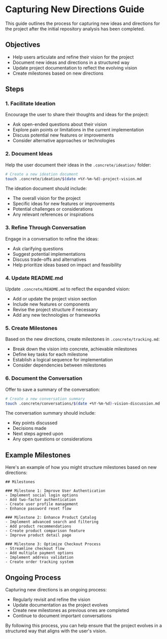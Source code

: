 # Capturing New Directions Guide

This guide outlines the process for capturing new ideas and directions for the project after the initial repository analysis has been completed.

## Objectives

- Help users articulate and refine their vision for the project
- Document new ideas and directions in a structured way
- Update project documentation to reflect the evolving vision
- Create milestones based on new directions

## Steps

### 1. Facilitate Ideation

Encourage the user to share their thoughts and ideas for the project:

- Ask open-ended questions about their vision
- Explore pain points or limitations in the current implementation
- Discuss potential new features or improvements
- Consider alternative approaches or technologies

### 2. Document Ideas

Help the user document their ideas in the `.concrete/ideation/` folder:

```bash
# Create a new ideation document
touch .concrete/ideation/$(date +%Y-%m-%d)-project-vision.md
```

The ideation document should include:
- The overall vision for the project
- Specific ideas for new features or improvements
- Potential challenges or considerations
- Any relevant references or inspirations

### 3. Refine Through Conversation

Engage in a conversation to refine the ideas:

- Ask clarifying questions
- Suggest potential implementations
- Discuss trade-offs and alternatives
- Help prioritize ideas based on impact and feasibility

### 4. Update README.md

Update `.concrete/README.md` to reflect the expanded vision:

- Add or update the project vision section
- Include new features or components
- Revise the project structure if necessary
- Add any new technologies or frameworks

### 5. Create Milestones

Based on the new directions, create milestones in `.concrete/tracking.md`:

- Break down the vision into concrete, achievable milestones
- Define key tasks for each milestone
- Establish a logical sequence for implementation
- Consider dependencies between milestones

### 6. Document the Conversation

Offer to save a summary of the conversation:

```bash
# Create a new conversation summary
touch .concrete/conversations/$(date +%Y-%m-%d)-vision-discussion.md
```

The conversation summary should include:
- Key points discussed
- Decisions made
- Next steps agreed upon
- Any open questions or considerations

## Example Milestones

Here's an example of how you might structure milestones based on new directions:

```
## Milestones

### Milestone 1: Improve User Authentication
- Implement social login options
- Add two-factor authentication
- Create user profile management
- Enhance password reset flow

### Milestone 2: Enhance Product Catalog
- Implement advanced search and filtering
- Add product recommendations
- Create product comparison feature
- Improve product detail page

### Milestone 3: Optimize Checkout Process
- Streamline checkout flow
- Add multiple payment options
- Implement address validation
- Create order tracking system
```

## Ongoing Process

Capturing new directions is an ongoing process:

- Regularly revisit and refine the vision
- Update documentation as the project evolves
- Create new milestones as previous ones are completed
- Continue to document important conversations

By following this process, you can help ensure that the project evolves in a structured way that aligns with the user's vision. 